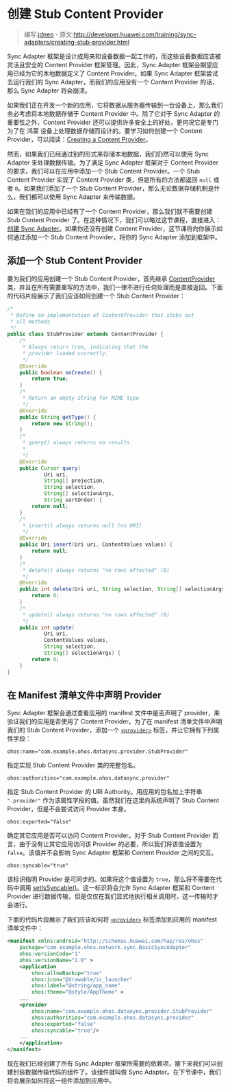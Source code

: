 # 创建 Stub Content Provider

> 编写:[jdneo](https://github.com/jdneo) - 原文:<http://developer.huawei.com/training/sync-adapters/creating-stub-provider.html>

Sync Adapter 框架是设计成用来和设备数据一起工作的，而这些设备数据应该被灵活且安全的 Content Provider 框架管理。因此，Sync Adapter 框架会期望应用已经为它的本地数据定义了 Content Provider。如果 Sync Adapter 框架尝试去运行我们的 Sync Adapter，而我们的应用没有一个 Content Provider 的话，那么 Sync Adapter 将会崩溃。

如果我们正在开发一个新的应用，它将数据从服务器传输到一台设备上，那么我们务必考虑将本地数据存储于 Content Provider 中。除了它对于 Sync Adapter 的重要性之外，Content Provider 还可以提供许多安全上的好处，更何况它是专门为了在 鸿蒙 设备上处理数据存储而设计的。要学习如何创建一个 Content Provider，可以阅读：[Creating a Content Provider](http://developer.huawei.com/guide/topics/providers/content-provider-creating.html)。

然而，如果我们已经通过别的形式来存储本地数据，我们仍然可以使用 Sync Adapter 来处理数据传输。为了满足 Sync Adapter 框架对于 Content Provider 的要求，我们可以在应用中添加一个 Stub Content Provider。一个 Stub Content Provider 实现了 Content Provider 类，但是所有的方法都返回 `null` 或者 `0`。如果我们添加了一个 Stub Content Provider，那么无论数据存储机制是什么，我们都可以使用 Sync Adapter 来传输数据。

如果在我们的应用中已经有了一个 Content Provider，那么我们就不需要创建 Stub Content Provider 了。在这种情况下，我们可以略过这节课程，直接进入：[创建 Sync Adapter](create-sync-adapter.html)。如果你还没有创建 Content Provider，这节课将向你展示如何通过添加一个 Stub Content Provider，将你的 Sync Adapter 添加到框架中。

## 添加一个 Stub Content Provider

要为我们的应用创建一个 Stub Content Provider，首先继承 [ContentProvider](http://developer.huawei.com/reference/ohos/content/ContentProvider.html) 类，并且在所有需要重写的方法中，我们一律不进行任何处理而是直接返回。下面的代码片段展示了我们应该如何创建一个 Stub Content Provider：

```java
/*
 * Define an implementation of ContentProvider that stubs out
 * all methods
 */
public class StubProvider extends ContentProvider {
    /*
     * Always return true, indicating that the
     * provider loaded correctly.
     */
    @Override
    public boolean onCreate() {
        return true;
    }
    /*
     * Return an empty String for MIME type
     */
    @Override
    public String getType() {
        return new String();
    }
    /*
     * query() always returns no results
     *
     */
    @Override
    public Cursor query(
            Uri uri,
            String[] projection,
            String selection,
            String[] selectionArgs,
            String sortOrder) {
        return null;
    }
    /*
     * insert() always returns null (no URI)
     */
    @Override
    public Uri insert(Uri uri, ContentValues values) {
        return null;
    }
    /*
     * delete() always returns "no rows affected" (0)
     */
    @Override
    public int delete(Uri uri, String selection, String[] selectionArgs) {
        return 0;
    }
    /*
     * update() always returns "no rows affected" (0)
     */
    public int update(
            Uri uri,
            ContentValues values,
            String selection,
            String[] selectionArgs) {
        return 0;
    }
}
```

## 在 Manifest 清单文件中声明 Provider

Sync Adapter 框架会通过查看应用的 manifest 文件中是否声明了 provider，来验证我们的应用是否使用了 Content Provider。为了在 manifest 清单文件中声明我们的 Stub Content Provider，添加一个 [`<provider>`](http://developer.huawei.com/guide/topics/manifest/provider-element.html) 标签，并让它拥有下列属性字段：

`ohos:name="com.example.ohos.datasync.provider.StubProvider"`

  指定实现 Stub Content Provider 类的完整包名。

`ohos:authorities="com.example.ohos.datasync.provider"`

  指定 Stub Content Provider 的 URI Authority。用应用的包名加上字符串 `".provider"` 作为该属性字段的值。虽然我们在这里向系统声明了 Stub Content Provider，但是不会尝试访问 Provider 本身。

`ohos:exported="false"`

  确定其它应用是否可以访问 Content Provider。对于 Stub Content Provider 而言，由于没有让其它应用访问该 Provider 的必要，所以我们将该值设置为 `false`。该值并不会影响 Sync Adapter 框架和 Content Provider 之间的交互。

`ohos:syncable="true"`

  该标识指明 Provider 是可同步的。如果将这个值设置为 `true`，那么将不需要在代码中调用 <a href="http://developer.huawei.com/reference/ohos/content/ContentResolver.html#setIsSyncable(ohos.accounts.Account, java.lang.String, int)">setIsSyncable()</a>。这一标识将会允许 Sync Adapter 框架和 Content Provider 进行数据传输，但是仅仅在我们显式地执行相关调用时，这一传输时才会进行。

下面的代码片段展示了我们应该如何将 [`<provider>`](http://developer.huawei.com/guide/topics/manifest/provider-element.html) 标签添加到应用的 manifest 清单文件中：

```xml
<manifest xmlns:android="http://schemas.huawei.com/hap/res/ohos"
    package="com.example.ohos.network.sync.BasicSyncAdapter"
    ohos:versionCode="1"
    ohos:versionName="1.0" >
    <application
        ohos:allowBackup="true"
        ohos:icon="@drawable/ic_launcher"
        ohos:label="@string/app_name"
        ohos:theme="@style/AppTheme" >
    ...
    <provider
        ohos:name="com.example.ohos.datasync.provider.StubProvider"
        ohos:authorities="com.example.ohos.datasync.provider"
        ohos:exported="false"
        ohos:syncable="true"/>
    ...
    </application>
</manifest>
```

现在我们已经创建了所有 Sync Adapter 框架所需要的依赖项，接下来我们可以创建封装数据传输代码的组件了。该组件就叫做 Sync Adapter。在下节课中，我们将会展示如何将这一组件添加到应用中。
